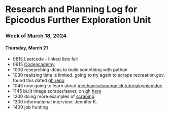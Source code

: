 # Research and Planning Log for Epicodus Further Exploration Unit

### Week of March 18, 2024

#### Thursday, March 21

* 0815 Leetcode - linked lists fail
* 0915 [Codeacademy](https://www.codecademy.com/enrolled/courses/learn-python-3)
* 1000 researching ideas to build something with python
* 1030 realizing time is limited. going to try again to scrape recreation.gov, found this dated [gh repo](https://gist.github.com/meub/cc4fe3e0d4269efb8569c7ce70a2addd) 
* 1045 now going to learn about [mechanicalsoup](https://realpython.com/python-web-scraping-practical-introduction/)[quick tutorial](https://www.youtube.com/watch?v=drDdb1MBBfI)[pypi](https://pypi.org/project/MechanicalSoup/)[apidoc](https://mechanicalsoup.readthedocs.io/en/stable/mechanicalsoup.html)
* 1145 built image scraper/saver, on gh [here](https://github.com/kimmykokonut/image-scraper)
* 1200 doing more examples of [scraping](https://github.com/kimmykokonut/scraping-practice)
* 1300 informational interview: Jennifer K.
* 1400 job hunting